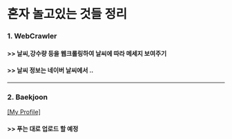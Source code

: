 # 혼자 놀고있는 것들 정리

### 1. WebCrawler
#### >> 날씨,강수량 등을 웹크롤링하여 날씨에 따라 메세지 보여주기
#### >> 날씨 정보는 네이버 날씨에서 ..

---

### 2. Baekjoon 

[[My Profile]](https://www.acmicpc.net/user/riim715)

#### >> 푸는 대로 업로드 할 예정
